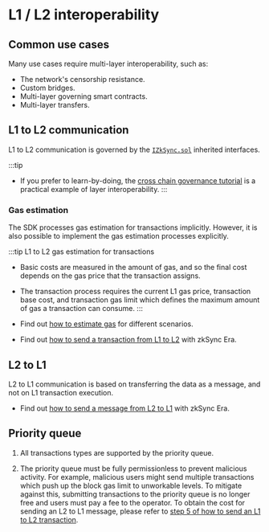# L1 / L2 interoperability

## Common use cases

Many use cases require multi-layer interoperability, such as:

- The network's censorship resistance.
- Custom bridges.
- Multi-layer governing smart contracts.
- Multi-layer transfers.

## L1 to L2 communication

L1 to L2 communication is governed by the [`IZkSync.sol`](https://github.com/matter-labs/v2-testnet-contracts/blob/b8449bf9c819098cc8bfee0549ff5094456be51d/l1/contracts/zksync/interfaces/IZkSync.sol#L4) inherited interfaces.

:::tip
- If you prefer to learn-by-doing, the [cross chain governance tutorial](../../dev/tutorials/cross-chain-tutorial.md) is a practical example of layer interoperability.
:::

### Gas estimation

The SDK processes gas estimation for transactions implicitly. However, it is also possible to implement the gas estimation processes explicitly.

:::tip L1 to L2 gas estimation for transactions
- Basic costs are measured in the amount of gas, and so the final cost depends on the gas price that the transaction assigns.
- The transaction process requires the current L1 gas price, transaction base cost, and transaction gas limit which defines the maximum amount of gas a transaction can consume.
:::

- Find out [how to estimate gas](../../dev/how-to/estimate-gas.md) for different scenarios.
- Find out [how to send a transaction from L1 to L2](../../dev/how-to/send-transaction-l1-l2.md) with zkSync Era.

## L2 to L1 

L2 to L1 communication is based on transferring the data as a message, and not on L1 transaction execution. 

- Find out [how to send a message from L2 to L1](../../dev/how-to/send-message-l2-l1.md) with zkSync Era.

## Priority queue

1. All transactions types are supported by the priority queue.

2. The priority queue must be fully permissionless to prevent malicious activity. For example, malicious users might send multiple transactions which push up the block gas limit to unworkable levels. To mitigate against this, submitting transactions to the priority queue is no longer free and users must pay a fee to the operator. To obtain the cost for sending an L2 to L1 message, please refer to [step 5 of how to send an L1 to L2 transaction](../../dev/how-to/send-transaction-l1-l2.md#step-by-step).